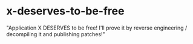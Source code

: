 # x-deserves-to-be-free
"Application X DESERVES to be free! I'll prove it by reverse engineering / decompiling it and publishing patches!"
